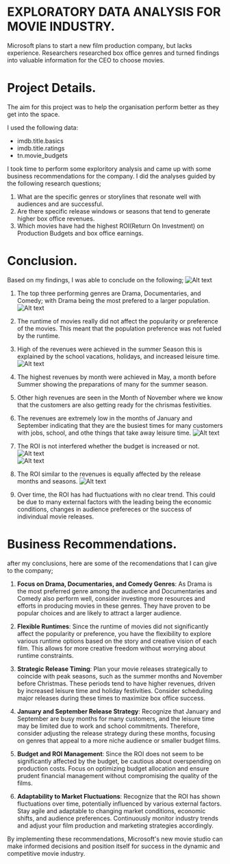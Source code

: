 # EXPLORATORY DATA ANALYSIS FOR MOVIE INDUSTRY.
Microsoft plans to start a new film production company, but lacks experience. Researchers researched box office genres and turned findings into valuable information for the CEO to choose movies.

# Project Details.
The aim for this project was to help the organisation perform better as they get into the space. 

I used the following data:
* imdb.title.basics
* imdb.title.ratings
* tn.movie_budgets

I took time to perform some exploritory analysis and came up with some business recommendations for the company. 
I did the analyses guided by the following research questions;
1. What are the specific genres or storylines that resonate well with audiences and are successful.
2. Are there specific release windows or seasons that tend to generate higher box office revenues.
3. Which movies have had the highest ROI(Return On Investment) on Production Budgets and box office earnings.

# Conclusion.
Based on my findings, I was able to conclude on the following;
![Alt text](image.png)
1. The top three performing genres are Drama, Documentaries, and Comedy; with Drama being the most prefered to a larger population.
![Alt text](image-1.png)
2. The runtime of movies really did not affect the popularity or preference of the movies. This meant that the population preference was not fueled by the runtime.

3. High of the revenues were achieved in the summer Season this is explained by the school vacations, holidays, and increased leisure time.
![Alt text](image-2.png)
4. The highest revenues by month were achieved in May, a month before Summer showing the preparations of many for the summer season.
5. Other high revenues are seen in the Month of November where we know that the customers are also getting ready for the chrismas festivities. 
6. The revenues are extremely low in the months of January and September indicating that they are the busiest times for many customers with jobs, school, and othe things that take away leisure time.
![Alt text](image-4.png)
7. The ROI is not interfered whether the budget is increased or not. 
![Alt text](image-3.png)  
![Alt text](image-5.png)
8. The ROI similar to the revenues is equally affected by the release months and seasons.
![Alt text](image-6.png)
9. Over time, the ROI has had fluctuations with no clear trend. This could be due to many external factors with the leading being the economic conditions, changes in audience prefereces or the success of indivindual movie releases.

# Business Recommendations.
after my conclusions, here are some of the recomendations that I can give to the company;

1. **Focus on Drama, Documentaries, and Comedy Genres**: As Drama is the most preferred genre among the audience and Documentaries and Comedy also perform well, consider investing more resources and efforts in producing movies in these genres. They have proven to be popular choices and are likely to attract a larger audience.

2. **Flexible Runtimes**: Since the runtime of movies did not significantly affect the popularity or preference, you have the flexibility to explore various runtime options based on the story and creative vision of each film. This allows for more creative freedom without worrying about runtime constraints.

3. **Strategic Release Timing**: Plan your movie releases strategically to coincide with peak seasons, such as the summer months and November before Christmas. These periods tend to have higher revenues, driven by increased leisure time and holiday festivities. Consider scheduling major releases during these times to maximize box office success.

4. **January and September Release Strategy**: Recognize that January and September are busy months for many customers, and the leisure time may be limited due to work and school commitments. Therefore, consider adjusting the release strategy during these months, focusing on genres that appeal to a more niche audience or smaller budget films.

5. **Budget and ROI Management**: Since the ROI does not seem to be significantly affected by the budget, be cautious about overspending on production costs. Focus on optimizing budget allocation and ensure prudent financial management without compromising the quality of the films.

6. **Adaptability to Market Fluctuations**: Recognize that the ROI has shown fluctuations over time, potentially influenced by various external factors. Stay agile and adaptable to changing market conditions, economic shifts, and audience preferences. Continuously monitor industry trends and adjust your film production and marketing strategies accordingly.


By implementing these recommendations, Microsoft's new movie studio can make informed decisions and position itself for success in the dynamic and competitive movie industry.